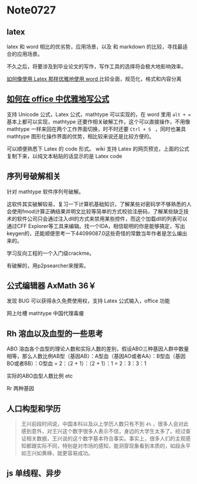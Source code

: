 # Note0727



## latex 

latex 和 word 相比的优劣势，应用场景，以及 和 markdown 的比较，寻找最适合的应用场景。

不久之后，将要涉及到毕业论文的写作，写作工具的选择将会极大地影响效率。

[如何像使用 Latex 那样优雅地使用 word ](https://www.zhihu.com/question/20541531/answer/15427349)
比较全面，规范化，格式和内容分离


## [如何在 office 中优雅地写公式](https://support.office.com/en-us/article/Linear-format-equations-using-UnicodeMath-and-LaTeX-in-Word-2e00618d-b1fd-49d8-8cb4-8d17f25754f8)

支持 Unicode 公式，Latex 公式，mathtype 可以实现的，在 word 里用 `alt + =` 基本上都可以实现，mathtype 还要作相关破解工作，这个可以直接操作，不用像 mathtype 一样来回在两个工作界面切换，时不时还要 `Ctrl + S ` ，同时也兼具 mathtype 图形化操作界面的优势，相比较来说还是比较方便的。

可以顺便熟悉下 Latex 的 code 形式。 wiki 支持 Latex 的网页预览，上面的公式复制下来，以纯文本粘贴的话显示的是 Latex code


## 序列号破解相关

针对 mathtype 软件序列号破解。

这软件其实破解较易，复习一下计算机基础知识，了解某些对密码学不够熟悉的人会使用fmod计算正确结果并明文比较等简单的方式校验注册码，了解某些缺乏技术的软件公司只会通过注入dll的方式来禁用某些控件，而这个加载dll的列表可以通过CFF Explorer等工具来编辑。找一个IDA，相信聪明的你是能够搞定，写出keygen的，还能顺便思考一下44099087.0这些奇怪的常数当年作者是怎么编出来的。

学习反向工程的一个入门级crackme。

有破解的，用p2psearcher来搜索。


## 公式编辑器  AxMath 36￥

发现 BUG 可以获得永久免费使用权，支持 Latex 公式输入，office 功能

网上吐槽 mathtype 中国代理毒瘤


## Rh 溶血以及血型的一些思考

ABO 溶血各个血型的理论人数和实际人数的差别，假设ABO三种基因人群中数量相等，那么人数比例AB型（基因AB）：A型血（基因AO或者AA）：B型血（基因BO或者BB）：O型血 = 2：（2 + 1）：（2 + 1）：1 = 2：3：3：1

实际的ABO血型人数比例 etc


Rr 两种基因


## 人口构型和学历


>王兴前段时间说，中国本科以及以上学历人数只有不到 `4%` ，很多人会对此感到意外，对王兴这个数字很多人表示不信，身边的大学生太多了。经过查证相关数据，王兴说的这个数字基本符合事实。事实上，很多人们的主观感知都跟实际不同，特别是对市场的感知，能洞穿现象看到本质的，如段永平如王兴如黄峥，就更容易成功。


## js 单线程、异步